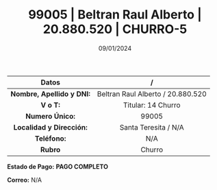 ﻿---
title: 99005 | Beltran Raul Alberto | 20.880.520 | CHURRO-5
date: 09/01/2024
draft: false
tags: ['santa teresita', 'titular', 'churro']
---

|          **Datos**          |  /  |
|:---------------------------:|:---:|
| **Nombre, Apellido y DNI:** | Beltran Raul Alberto / 20.880.520 |
|          **V o T:**         | Titular: 14 Churro |
|      **Numero Único:**      | 99005 |
|  **Localidad y Dirección:** | Santa Teresita / N/A |
|        **Teléfono:**        | N/A |
|          **Rubro**          | Churro |

**Estado de Pago:** **PAGO COMPLETO**

**Correo:** N/A
